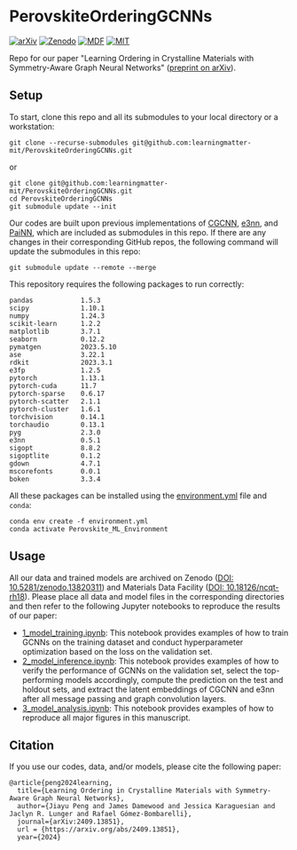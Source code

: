 # PerovskiteOrderingGCNNs

[![arXiv](https://img.shields.io/badge/arXiv-2409.13851-red.svg)](https://arxiv.org/abs/2409.13851)
[![Zenodo](https://img.shields.io/badge/Zenodo-10.5281/zenodo.13820311-blue.svg)](https://doi.org/10.5281/zenodo.13820311)
[![MDF](https://img.shields.io/badge/Materials_Data_Facility-10.18126/ncqt--rh18-purple.svg)](https://doi.org/10.18126/ncqt-rh18)
[![MIT](https://img.shields.io/badge/License-MIT-black.svg)](https://opensource.org/license/mit)

Repo for our paper "Learning Ordering in Crystalline Materials with Symmetry-Aware Graph Neural Networks" ([preprint on arXiv](https://arxiv.org/abs/2409.13851)).

## Setup

To start, clone this repo and all its submodules to your local directory or a workstation:

```
git clone --recurse-submodules git@github.com:learningmatter-mit/PerovskiteOrderingGCNNs.git
```

or

```
git clone git@github.com:learningmatter-mit/PerovskiteOrderingGCNNs.git
cd PerovskiteOrderingGCNNs
git submodule update --init
```

Our codes are built upon previous implementations of [CGCNN](https://github.com/learningmatter-mit/PerovskiteOrderingGCNNs_cgcnn/tree/af4c0bf6606da1b46887ed8c29521d199d5e2798), [e3nn](https://github.com/learningmatter-mit/PerovskiteOrderingGCNNs_e3nn/tree/408b90e922a2a9c7bae2ad95433aae97d1a58494), and [PaiNN](https://github.com/learningmatter-mit/PerovskiteOrderingGCNNs_painn/tree/e7980a52af4936addc5fb03dbc50d4fc74fe98fc), which are included as submodules in this repo. If there are any changes in their corresponding GitHub repos, the following command will update the submodules in this repo:

```
git submodule update --remote --merge
```

This repository requires the following packages to run correctly:

```
pandas            1.5.3
scipy             1.10.1
numpy             1.24.3
scikit-learn      1.2.2
matplotlib        3.7.1
seaborn           0.12.2
pymatgen          2023.5.10
ase               3.22.1
rdkit             2023.3.1
e3fp              1.2.5
pytorch           1.13.1
pytorch-cuda      11.7
pytorch-sparse    0.6.17
pytorch-scatter   2.1.1
pytorch-cluster   1.6.1
torchvision       0.14.1
torchaudio        0.13.1
pyg               2.3.0
e3nn              0.5.1
sigopt            8.8.2
sigoptlite        0.1.2
gdown             4.7.1
mscorefonts       0.0.1
boken             3.3.4
```

All these packages can be installed using the [environment.yml](environment.yml) file and `conda`:

```
conda env create -f environment.yml
conda activate Perovskite_ML_Environment
```

## Usage

All our data and trained models are archived on Zenodo ([DOI: 10.5281/zenodo.13820311](https://doi.org/10.5281/zenodo.13820311)) and Materials Data Facility ([DOI: 10.18126/ncqt-rh18](https://doi.org/10.18126/ncqt-rh18)). Please place all data and model files in the corresponding directories and then refer to the following Jupyter notebooks to reproduce the results of our paper:

- [1_model_training.ipynb](1_model_training.ipynb): This notebook provides examples of how to train GCNNs on the training dataset and conduct hyperparameter optimization based on the loss on the validation set.
- [2_model_inference.ipynb](2_model_inference.ipynb): This notebook provides examples of how to verify the performance of GCNNs on the validation set, select the top-performing models accordingly, compute the prediction on the test and holdout sets, and extract the latent embeddings of CGCNN and e3nn after all message passing and graph convolution layers.
- [3_model_analysis.ipynb](3_model_analysis.ipynb): This notebook provides examples of how to reproduce all major figures in this manuscript.

## Citation

If you use our codes, data, and/or models, please cite the following paper:

```
@article{peng2024learning,
  title={Learning Ordering in Crystalline Materials with Symmetry-Aware Graph Neural Networks},
  author={Jiayu Peng and James Damewood and Jessica Karaguesian and Jaclyn R. Lunger and Rafael Gómez-Bombarelli},
  journal={arXiv:2409.13851},
  url = {https://arxiv.org/abs/2409.13851},
  year={2024}
```

